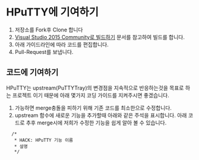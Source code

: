 # HPuTTY에 기여하기

1. 저장소를 Fork후 Clone 합니다
2. [Visual Studio 2015 Community로 빌드하기](https://github.com/teamnop/HPuTTY/wiki/Visual-Studio-2015-Community-%EB%A1%9C-%EB%B9%8C%EB%93%9C%ED%95%98%EA%B8%B0) 문서를 참고하여 빌드를 합니다.
3. 아래 가이드라인에 따라 코드를 편집합니다.
4. Pull-Request를 보냅니다.

## 코드에 기여하기

HPuTTY는 upstream(PuTTYTray)의 변경점을 지속적으로 반응하는것을 목표로 하는 프로젝트 이기 때문에
아래 몇가지 코딩 가이드를 지켜주시면 좋겠습니다.

1. 가능하면 merge충돌을 피하기 위해 기존 코드를 최소한으로 수정합니다.
2. upstream 함수에 새로운 기능을 추가할때 아래와 같은 주석을 표시합니다. 아래 코드로 추후 merge시에 저희가 수정한 기능을 쉽게 알아 볼 수 있습니다.

````
  /*
   * HACK: HPuTTY 기능 이름
   * 설명
   */
````

